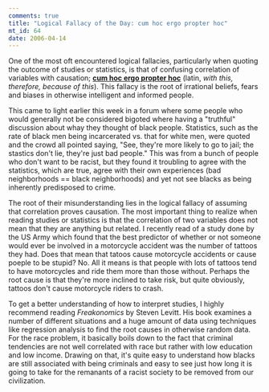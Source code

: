 ```yaml
--- 
comments: true
title: "Logical Fallacy of the Day: cum hoc ergo propter hoc"
mt_id: 64
date: 2006-04-14
---
```

One of the most oft encountered logical fallacies, particularly when quoting the outcome of studies or statistics, is that of confusing correlation of variables with causation; [**cum hoc ergo propter hoc**](http://en.wikipedia.org/wiki/Correlation_implies_causation_%28logical_fallacy%29) (latin, *with this, therefore, because of this*).  This fallacy is the root of irrational beliefs, fears and biases in otherwise intelligent and informed people.

This came to light earlier this week in a forum where some people who would generally not be considered bigoted where having a "truthful" discussion about whay they thought of black people.  Statistics, such as the rate of black men being incarcerated vs. that for white men, were quoted and the crowd all pointed saying, "See, they're more likely to go to jail; the stastics don't lie, they're just bad people."  This was from a bunch of people who don't want to be racist, but they found it troubling to agree with the statistics, which are true, agree with their own experiences (bad neighborhoods == black neighborhoods) and yet not see blacks as being inherently predisposed to crime.

The root of their misunderstanding lies in the logical fallacy of assuming that correlation proves causation.  The most important thing to realize when reading studies or statistics is that the correlation of two variables does not mean that they are anything but related.  I recently read of a study done by the US Army which found that the best predictor of whether or not someone would ever be involved in a motorcycle accident was the number of tattoos they had.  Does that mean that tatoos cause motorcycle accidents or cause poeple to be stupid?  No.  All it means is that people with lots of tattoos tend to have motorcycles and ride them more than those without.  Perhaps the root cause is that they're more inclined to take risk, but quite obviously, tattoos don't cause motorcycle riders to crash.

To get a better understanding of how to interpret studies, I highly recommend reading *Freakonomics* by Steven Levitt.  His book examines a number of different situations and a huge amount of data using techniques like regression analysis to find the root causes in otherwise random data.  For the race problem, it basically boils down to the fact that criminal tendencies are not well correlated with race but rather with low education and low income.  Drawing on that, it's quite easy to understand how blacks are still associated with being criminals and easy to see just how long it is going to take for the remanants of a racist society to be removed from our civilization.
